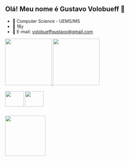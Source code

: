 ## Olá! Meu nome é Gustavo Volobueff 👋

- 🌱 Computer Science - UEMS/MS
- 🎉 18y 
- 💬 E-mail: volobueffgustavo@gmail.com 

<a href="https://github.com/gustavokv/github-readme-stats">
  <img height="150em" src="https://github-readme-stats.vercel.app/api?username=gustavokv&show_icons=true&theme=dracula&include_all_commits=true&count_private=true"/>
</a>
<a href="https://github.com/gustavokv/github-readme-stats">
  <img height="150em" src="https://github-readme-stats.vercel.app/api/top-langs/?username=gustavokv&layout=compact&langs_count=7&theme=dracula"/>
</a>
  
<div style="display: inline_block"><br>
  <img align="center" height="50" width="60" src="https://cdn.jsdelivr.net/gh/devicons/devicon/icons/c/c-original.svg" />
  <img align="center" height="50" width="60" src="https://cdn.jsdelivr.net/gh/devicons/devicon/icons/java/java-original.svg" />
</div>

##

<a href="https://www.linkpicture.com/view.php?img=LPic627ff1617c97e1705192344">
  <img width="130" height="130" src="https://www.linkpicture.com/q/Cat.gif" type="image">
</a>
  
  
  
  
  

